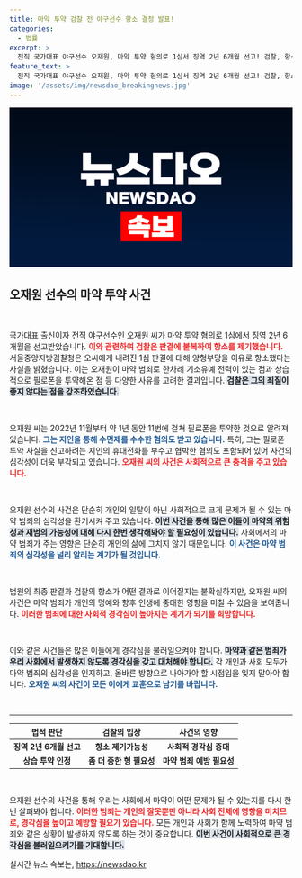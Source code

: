```yaml
---
title: 마약 투약 검찰 전 야구선수 항소 결정 발표!
categories:
  - 법률
excerpt: >
  전직 국가대표 야구선수 오재원, 마약 투약 혐의로 1심서 징역 2년 6개월 선고! 검찰, 항소 결정하며 더욱 심각한 범죄 경위 공개. 과거 기소유예 전력과 지인들 끌어들인 죄질까지 드러나 충격!
feature_text: >
  전직 국가대표 야구선수 오재원, 마약 투약 혐의로 1심서 징역 2년 6개월 선고! 검찰, 항소 결정하며 더욱 심각한 범죄 경위 공개. 과거 기소유예 전력과 지인들 끌어들인 죄질까지 드러나 충격!
image: '/assets/img/newsdao_breakingnews.jpg'
---
```


<p><img src="/assets/img/newsdao_breakingnews.jpg" alt="ontimetimes 속보" /></p>

<h2 data-ke-size="size26">오재원 선수의 마약 투약 사건</h2>

<p data-ke-size="size16">&nbsp;</p>

<p>국가대표 출신이자 전직 야구선수인 오재원 씨가 마약 투약 혐의로 1심에서 징역 2년 6개월을 선고받았습니다. <b><span style="color: #ee2323;">이와 관련하여 검찰은 판결에 불복하여 항소를 제기했습니다.</span></b> 서울중앙지방검찰청은 오씨에게 내려진 1심 판결에 대해 양형부당을 이유로 항소했다는 사실을 밝혔습니다. 이는 오재원이 마약 범죄로 한차례 기소유예 전력이 있는 점과 상습적으로 필로폰을 투약해온 점 등 다양한 사유를 고려한 결과입니다. <b><span style="background-color: #21538527;">검찰은 그의 죄질이 좋지 않다는 점을 강조하였습니다.</span></b> </p>

<p data-ke-size="size16">&nbsp;</p>

<p>오재원 씨는 2022년 11월부터 약 1년 동안 11번에 걸쳐 필로폰을 투약한 것으로 알려져 있습니다. <b><span style="color: #1a5490;">그는 지인을 통해 수면제를 수수한 혐의도 받고 있습니다.</span></b> 특히, 그는 필로폰 투약 사실을 신고하려는 지인의 휴대전화를 부수고 협박한 혐의도 포함되어 있어 사건의 심각성이 더욱 부각되고 있습니다. <b><span style="color: #ee2323;">오재원 씨의 사건은 사회적으로 큰 충격을 주고 있습니다.</span></b></p>

<p data-ke-size="size16">&nbsp;</p>

<p>오재원 선수의 사건은 단순히 개인의 일탈이 아닌 사회적으로 크게 문제가 될 수 있는 마약 범죄의 심각성을 환기시켜 주고 있습니다. <b><span style="background-color: #21538527;">이번 사건을 통해 많은 이들이 마약의 위험성과 재범의 가능성에 대해 다시 한번 생각해봐야 할 필요성이 있습니다.</span></b> 사회에서의 마약 범죄가 주는 영향은 단순히 개인의 삶에 그치지 않기 때문입니다. <b><span style="color: #1a5490;">이 사건은 마약 범죄의 심각성을 널리 알리는 계기가 될 것입니다.</span></b></p>

<p data-ke-size="size16">&nbsp;</p>

<p>법원의 최종 판결과 검찰의 항소가 어떤 결과로 이어질지는 불확실하지만, 오재원 씨의 사건은 마약 범죄가 개인의 명예와 향후 인생에 중대한 영향을 미칠 수 있음을 보여줍니다. <b><span style="color: #ee2323;">이러한 범죄에 대한 사회적 경각심이 높아지는 계기가 되기를 희망합니다.</span></b> </p>

<p data-ke-size="size16">&nbsp;</p>

<p>이와 같은 사건들은 많은 이들에게 경각심을 불러일으켜야 합니다. <b><span style="background-color: #21538527;">마약과 같은 범죄가 우리 사회에서 발생하지 않도록 경각심을 갖고 대처해야 합니다.</span></b> 각 개인과 사회 모두가 마약 범죄의 심각성을 인지하고, 올바른 방향으로 나아가야 할 시점임을 잊지 말아야 합니다. <b><span style="color: #1a5490;">오재원 씨의 사건이 모든 이에게 교훈으로 남기를 바랍니다.</span></b> </p>

<p data-ke-size="size16">&nbsp;</p> 

<hr />

<table style="width: 100%;">
    <thead>
        <tr>
            <th style="text-align: center;">법적 판단</th>
            <th style="text-align: center;">검찰의 입장</th>
            <th style="text-align: center;">사건의 영향</th>
        </tr>
    </thead>
    <tbody>
        <tr>
            <td style="text-align: center; height: 17px;"><b>징역 2년 6개월 선고</b></td>
            <td style="text-align: center; height: 17px;"><b>항소 제기가능성</b></td>
            <td style="text-align: center; height: 17px;"><b>사회적 경각심 증대</b></td>
        </tr>
        <tr>
            <td style="text-align: center; height: 17px;"><b>상습 투약 인정</b></td>
            <td style="text-align: center; height: 17px;"><b>좀 더 중한 형 필요성</b></td>
            <td style="text-align: center; height: 17px;"><b>마약 범죄 예방 필요성</b></td>
        </tr>
    </tbody>
</table>

<p data-ke-size="size16">&nbsp;</p> 

<p>오재원 선수의 사건을 통해 우리는 사회에서 마약이 어떤 문제가 될 수 있는지를 다시 한번 살펴봐야 합니다. <b><span style="color: #ee2323;">이러한 범죄는 개인의 잘못뿐만 아니라 사회 전체에 영향을 미치므로, 경각심을 높이고 예방할 필요가 있습니다.</span></b> 모든 개인과 사회가 함께 노력하여 마약 범죄와 같은 상황이 발생하지 않도록 하는 것이 중요합니다. <b><span style="background-color: #21538527;">이번 사건이 사회적으로 큰 경각심을 불러일으키기를 기대합니다.</span></b> </p>
실시간 뉴스 속보는, <a href="https://newsdao.kr" rel="dofollow">https://newsdao.kr</a>


